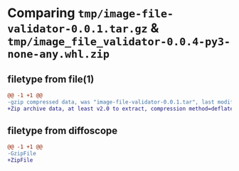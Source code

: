 # Comparing `tmp/image-file-validator-0.0.1.tar.gz` & `tmp/image_file_validator-0.0.4-py3-none-any.whl.zip`

## filetype from file(1)

```diff
@@ -1 +1 @@
-gzip compressed data, was "image-file-validator-0.0.1.tar", last modified: Sat Apr 22 13:47:53 2023, max compression
+Zip archive data, at least v2.0 to extract, compression method=deflate
```

## filetype from diffoscope

```diff
@@ -1 +1 @@
-GzipFile
+ZipFile
```

